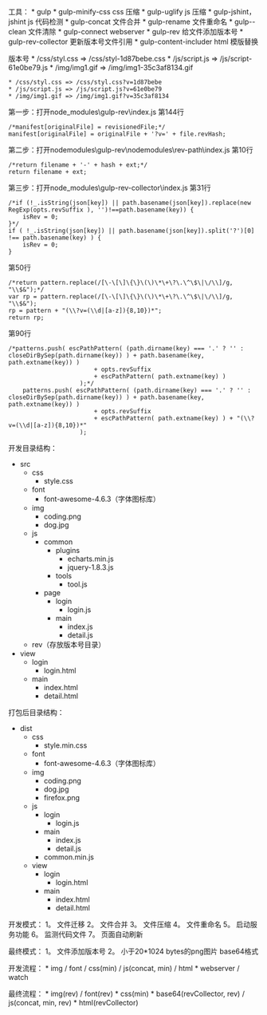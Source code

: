 工具：
	* gulp
	* gulp-minify-css		css 压缩
	* gulp-uglify			js 压缩
	* gulp-jshint，jshint	js 代码检测
	* gulp-concat			文件合并
	* gulp-rename			文件重命名
	* gulp--clean			文件清除
	* gulp-connect			webserver
	* gulp-rev				给文件添加版本号
	* gulp-rev-collector	更新版本号文件引用
	* gulp-content-includer	html 模版替换

版本号
	* /css/styl.css => /css/styl-1d87bebe.css
	* /js/script.js => /js/script-61e0be79.js
	* /img/img1.gif => /img/img1-35c3af8134.gif

	* /css/styl.css => /css/styl.css?v=1d87bebe
	* /js/script.js => /js/script.js?v=61e0be79
	* /img/img1.gif => /img/img1.gif?v=35c3af8134

第一步：打开node_modules\gulp-rev\index.js
第144行
```
/*manifest[originalFile] = revisionedFile;*/
manifest[originalFile] = originalFile + '?v=' + file.revHash;
```

第二步：打开nodemodules\gulp-rev\nodemodules\rev-path\index.js
第10行
```
/*return filename + '-' + hash + ext;*/
return filename + ext;
```

第三步：打开node_modules\gulp-rev-collector\index.js
第31行
```
/*if (!_.isString(json[key]) || path.basename(json[key]).replace(new RegExp(opts.revSuffix ), '')!==path.basename(key)) {
	isRev = 0;
}*/
if ( !_.isString(json[key]) || path.basename(json[key]).split('?')[0] !== path.basename(key) ) {
	isRev = 0;
}
```
第50行
```
/*return pattern.replace(/[\-\[\]\{\}\(\)\*\+\?\.\^\$\|\/\\]/g, "\\$&");*/
var rp = pattern.replace(/[\-\[\]\{\}\(\)\*\+\?\.\^\$\|\/\\]/g, "\\$&");
rp = pattern + "(\\?v=(\\d|[a-z]){8,10})*";
return rp;
```
第90行
```
/*patterns.push( escPathPattern( (path.dirname(key) === '.' ? '' : closeDirBySep(path.dirname(key)) ) + path.basename(key, path.extname(key)) )
                        + opts.revSuffix
                        + escPathPattern( path.extname(key) )
                    );*/
	patterns.push( escPathPattern( (path.dirname(key) === '.' ? '' : closeDirBySep(path.dirname(key)) ) + path.basename(key, path.extname(key)) )
                        + opts.revSuffix
                        + escPathPattern( path.extname(key) ) + "(\\?v=(\\d|[a-z]){8,10})*"
                    );
```

开发目录结构：

* src
	* css
		* style.css
	* font
		* font-awesome-4.6.3（字体图标库）
	* img
		* coding.png
		* dog.jpg
	* js
		* common
			* plugins
				* echarts.min.js
				* jquery-1.8.3.js
			* tools
				* tool.js
		* page
			* login
				* login.js
			* main
				* index.js
				* detail.js
	* rev（存放版本号目录）
* view
	* login
		* login.html
	* main
		* index.html
		* detail.html

打包后目录结构：

* dist
	* css
		* style.min.css
	* font
		* font-awesome-4.6.3（字体图标库）
	* img
		* coding.png
		* dog.jpg
		* firefox.png
	* js
		* login
			* login.js
		* main
			* index.js
			* detail.js
		* common.min.js
	* view
		* login
			* login.html
		* main
			* index.html
			* detail.html



开发模式：
	1。 文件迁移
	2。 文件合并
	3。 文件压缩
	4。 文件重命名
	5。 启动服务功能
	6。 监测代码文件
	7。 页面自动刷新

最终模式：
	1。 文件添加版本号
	2。 小于20*1024 bytes的png图片 base64格式



开发流程：
	* img / font / css(min) / js(concat, min) / html
	* webserver / watch

最终流程：
	* img(rev) / font(rev)
	* css(min)
	* base64(revCollector, rev) / js(concat, min, rev)
	* html(revCollector)
